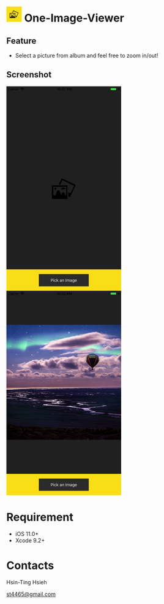 # <kbd><img src=https://github.com/hsiehkl/One-image-Viewer/blob/master/Image-viewer/Assets.xcassets/AppIcon.appiconset/iPhone_Spotlight_40pt%403x.png width="40"></kbd>  One-Image-Viewer

## Feature

* Select a picture from album and feel free to zoom in/out!

## Screenshot

<img src="https://github.com/hsiehkl/One-image-Viewer/blob/master/Image-viewer/Assets.xcassets/image-Viewer2.png" width = "300" alt="World Map" align=center />        <img src="https://github.com/hsiehkl/One-image-Viewer/blob/master/Image-viewer/Assets.xcassets/Image_viewer1.png" width = "300" alt="Scratchable Country" align=center /> 
  
# Requirement
* iOS 11.0+
* Xcode 9.2+

# Contacts
Hsin-Ting Hsieh

<st4465@gmail.com>
